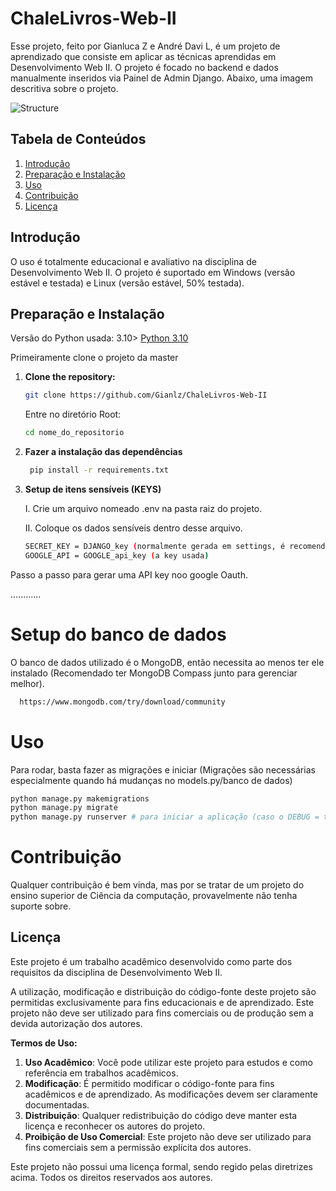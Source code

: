 # ChaleLivros-Web-II

Esse projeto, feito por Gianluca Z e André Davi L, é um projeto de aprendizado que consiste em aplicar as técnicas aprendidas em Desenvolvimento Web II. O projeto é focado no backend e dados manualmente inseridos via Painel de Admin Django. Abaixo, uma imagem descritiva sobre o projeto.

![Structure](https://github.com/user-attachments/assets/8aa5801b-6433-4280-a878-bd5cd664d3f8)

## Tabela de Conteúdos

1. [Introdução](#introdução)
2. [Preparação e Instalação](#preparação-e-instalação)
3. [Uso](#uso)
4. [Contribuição](#contribuição)
5. [Licença](#licença)

## Introdução

O uso é totalmente educacional e avaliativo na disciplina de Desenvolvimento Web II. O projeto é suportado em Windows (versão estável e testada) e Linux (versão estável, 50% testada).

## Preparação e Instalação

Versão do Python usada: 3.10> [Python 3.10](https://www.python.org/)

Primeiramente clone o projeto da master


1. **Clone the repository:**

   ```bash
   git clone https://github.com/Gianlz/ChaleLivros-Web-II
    ```
   Entre no diretório Root:

   ```bash
   cd nome_do_repositorio
    ```
2. **Fazer a instalação das dependências**
    ```bash
     pip install -r requirements.txt
    ```

 3. **Setup de itens sensíveis (KEYS)**

    I. Crie um arquivo nomeado .env na pasta raiz do projeto.
    
    II. Coloque os dados sensíveis dentro desse arquivo.

    ```bash
    SECRET_KEY = DJANGO_key (normalmente gerada em settings, é recomendável criar seu próprio core django e usar a própria key)
    GOOGLE_API = GOOGLE_api_key (a key usada)
     ```
  Passo a passo para gerar uma API key noo google Oauth.

  ............


  # Setup do banco de dados

  O banco de dados utilizado é o MongoDB, então necessita ao menos ter ele instalado (Recomendado ter MongoDB Compass junto para gerenciar melhor).

``` bash
  https://www.mongodb.com/try/download/community
```
  
# Uso

Para rodar, basta fazer as migrações e iniciar (Migrações são necessárias especialmente quando há mudanças no models.py/banco de dados)

```bash
python manage.py makemigrations
python manage.py migrate
python manage.py runserver # para iniciar a aplicação (caso o DEBUG = true), senão rode python manage.py runserver --insecure, para não quebrar arquivos estáticos
```

# Contribuição

Qualquer contribuição é bem vinda, mas por se tratar de um projeto do ensino superior de Ciência da computação, provavelmente não tenha suporte sobre.

## Licença

Este projeto é um trabalho acadêmico desenvolvido como parte dos requisitos da disciplina de Desenvolvimento Web II. 

A utilização, modificação e distribuição do código-fonte deste projeto são permitidas exclusivamente para fins educacionais e de aprendizado. Este projeto não deve ser utilizado para fins comerciais ou de produção sem a devida autorização dos autores.

**Termos de Uso:**

1. **Uso Acadêmico**: Você pode utilizar este projeto para estudos e como referência em trabalhos acadêmicos.
2. **Modificação**: É permitido modificar o código-fonte para fins acadêmicos e de aprendizado. As modificações devem ser claramente documentadas.
3. **Distribuição**: Qualquer redistribuição do código deve manter esta licença e reconhecer os autores do projeto.
4. **Proibição de Uso Comercial**: Este projeto não deve ser utilizado para fins comerciais sem a permissão explícita dos autores.

Este projeto não possui uma licença formal, sendo regido pelas diretrizes acima. Todos os direitos reservados aos autores.

